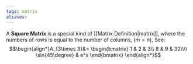 ```yaml
---
tags: matrix
aliases: 
---
```

A **Square Matrix** is a special kind of [[Matrix Definition|matrix]], where the numbers of rows is equal to the number of columns, $(m = n)$, See:
$$\begin{align*}A_{3\times 3}&= 
\begin{bmatrix}
1 & 2 & 3\\
8 & 9 & 32\\\\
\sin{45\degree}  & e^x
\end{bmatrix}
\end{align*}$$
